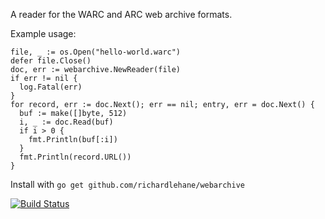 A reader for the WARC and ARC web archive formats.

Example usage:

    file, _ := os.Open("hello-world.warc")
    defer file.Close()
    doc, err := webarchive.NewReader(file)
    if err != nil {
      log.Fatal(err)
    }
    for record, err := doc.Next(); err == nil; entry, err = doc.Next() {
      buf := make([]byte, 512)
      i, _ := doc.Read(buf)
      if i > 0 {
        fmt.Println(buf[:i])
      }
      fmt.Println(record.URL())
    }

Install with `go get github.com/richardlehane/webarchive`

[![Build Status](https://travis-ci.org/richardlehane/webarchive.png?branch=master)](https://travis-ci.org/richardlehane/webarchive)